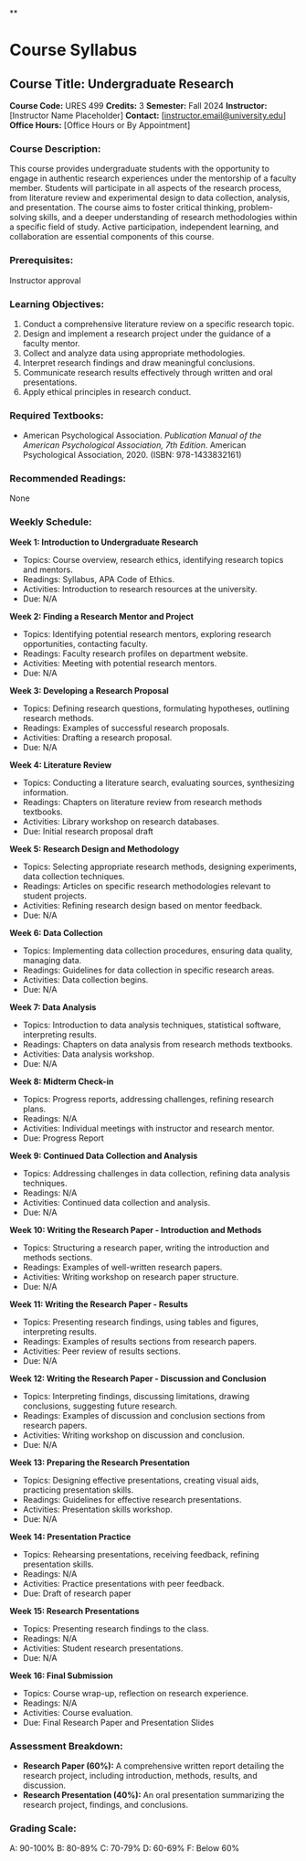 **
# Course Syllabus
## Course Title: Undergraduate Research
**Course Code:** URES 499
**Credits:** 3
**Semester:** Fall 2024
**Instructor:** [Instructor Name Placeholder]
**Contact:** [instructor.email@university.edu]
**Office Hours:** [Office Hours or By Appointment]

### Course Description:
This course provides undergraduate students with the opportunity to engage in authentic research experiences under the mentorship of a faculty member. Students will participate in all aspects of the research process, from literature review and experimental design to data collection, analysis, and presentation. The course aims to foster critical thinking, problem-solving skills, and a deeper understanding of research methodologies within a specific field of study. Active participation, independent learning, and collaboration are essential components of this course.

### Prerequisites:
Instructor approval

### Learning Objectives:
1.  Conduct a comprehensive literature review on a specific research topic.
2.  Design and implement a research project under the guidance of a faculty mentor.
3.  Collect and analyze data using appropriate methodologies.
4.  Interpret research findings and draw meaningful conclusions.
5.  Communicate research results effectively through written and oral presentations.
6.  Apply ethical principles in research conduct.

### Required Textbooks:
- American Psychological Association. *Publication Manual of the American Psychological Association, 7th Edition*. American Psychological Association, 2020. (ISBN: 978-1433832161)

### Recommended Readings:
None

### Weekly Schedule:
**Week 1: Introduction to Undergraduate Research**
- Topics: Course overview, research ethics, identifying research topics and mentors.
- Readings: Syllabus, APA Code of Ethics.
- Activities: Introduction to research resources at the university.
- Due: N/A

**Week 2: Finding a Research Mentor and Project**
- Topics: Identifying potential research mentors, exploring research opportunities, contacting faculty.
- Readings: Faculty research profiles on department website.
- Activities: Meeting with potential research mentors.
- Due: N/A

**Week 3: Developing a Research Proposal**
- Topics: Defining research questions, formulating hypotheses, outlining research methods.
- Readings: Examples of successful research proposals.
- Activities: Drafting a research proposal.
- Due: N/A

**Week 4: Literature Review**
- Topics: Conducting a literature search, evaluating sources, synthesizing information.
- Readings: Chapters on literature review from research methods textbooks.
- Activities: Library workshop on research databases.
- Due: Initial research proposal draft

**Week 5: Research Design and Methodology**
- Topics: Selecting appropriate research methods, designing experiments, data collection techniques.
- Readings: Articles on specific research methodologies relevant to student projects.
- Activities: Refining research design based on mentor feedback.
- Due: N/A

**Week 6: Data Collection**
- Topics: Implementing data collection procedures, ensuring data quality, managing data.
- Readings: Guidelines for data collection in specific research areas.
- Activities: Data collection begins.
- Due: N/A

**Week 7: Data Analysis**
- Topics: Introduction to data analysis techniques, statistical software, interpreting results.
- Readings: Chapters on data analysis from research methods textbooks.
- Activities: Data analysis workshop.
- Due: N/A

**Week 8: Midterm Check-in**
- Topics: Progress reports, addressing challenges, refining research plans.
- Readings: N/A
- Activities: Individual meetings with instructor and research mentor.
- Due: Progress Report

**Week 9: Continued Data Collection and Analysis**
- Topics: Addressing challenges in data collection, refining data analysis techniques.
- Readings: N/A
- Activities: Continued data collection and analysis.
- Due: N/A

**Week 10: Writing the Research Paper - Introduction and Methods**
- Topics: Structuring a research paper, writing the introduction and methods sections.
- Readings: Examples of well-written research papers.
- Activities: Writing workshop on research paper structure.
- Due: N/A

**Week 11: Writing the Research Paper - Results**
- Topics: Presenting research findings, using tables and figures, interpreting results.
- Readings: Examples of results sections from research papers.
- Activities: Peer review of results sections.
- Due: N/A

**Week 12: Writing the Research Paper - Discussion and Conclusion**
- Topics: Interpreting findings, discussing limitations, drawing conclusions, suggesting future research.
- Readings: Examples of discussion and conclusion sections from research papers.
- Activities: Writing workshop on discussion and conclusion.
- Due: N/A

**Week 13: Preparing the Research Presentation**
- Topics: Designing effective presentations, creating visual aids, practicing presentation skills.
- Readings: Guidelines for effective research presentations.
- Activities: Presentation skills workshop.
- Due: N/A

**Week 14: Presentation Practice**
- Topics: Rehearsing presentations, receiving feedback, refining presentation skills.
- Readings: N/A
- Activities: Practice presentations with peer feedback.
- Due: Draft of research paper

**Week 15: Research Presentations**
- Topics: Presenting research findings to the class.
- Readings: N/A
- Activities: Student research presentations.
- Due: N/A

**Week 16: Final Submission**
- Topics: Course wrap-up, reflection on research experience.
- Readings: N/A
- Activities: Course evaluation.
- Due: Final Research Paper and Presentation Slides

### Assessment Breakdown:
*   **Research Paper (60%):** A comprehensive written report detailing the research project, including introduction, methods, results, and discussion.
*   **Research Presentation (40%):** An oral presentation summarizing the research project, findings, and conclusions.

### Grading Scale:
A: 90-100%
B: 80-89%
C: 70-79%
D: 60-69%
F: Below 60%